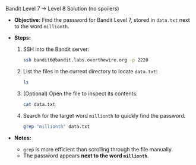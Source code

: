 Bandit Level 7 → Level 8 Solution (no spoilers)

- **Objective:** Find the password for Bandit Level 7, stored in `data.txt` next to the word `millionth`.

- **Steps:**
  1. SSH into the Bandit server:
     ```bash
     ssh bandit6@bandit.labs.overthewire.org -p 2220
     ```
  2. List the files in the current directory to locate `data.txt`:
     ```bash
     ls
     ```
  3. (Optional) Open the file to inspect its contents:
     ```bash
     cat data.txt
     ```
  4. Search for the target word `millionth` to quickly find the password:
     ```bash
     grep "millionth" data.txt
     ```

- **Notes:**  
  - `grep` is more efficient than scrolling through the file manually.
  - The password appears **next to the word `millionth`**.